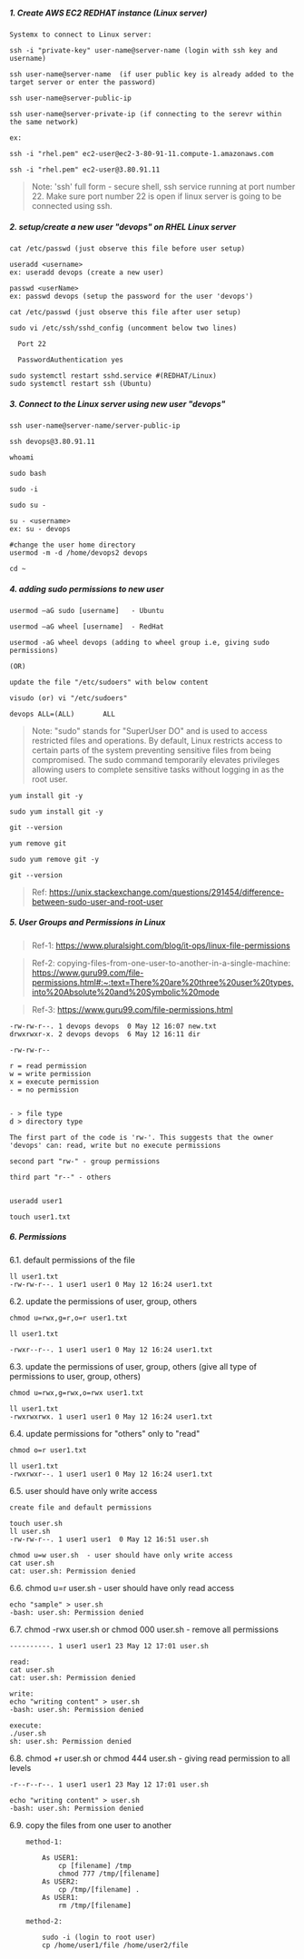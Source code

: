 ##### 1. Create AWS EC2 REDHAT instance (Linux server)

	Systemx to connect to Linux server:

	ssh -i "private-key" user-name@server-name (login with ssh key and username)

	ssh user-name@server-name  (if user public key is already added to the target server or enter the password)

	ssh user-name@server-public-ip

	ssh user-name@server-private-ip (if connecting to the serevr within the same network)

	ex: 

	ssh -i "rhel.pem" ec2-user@ec2-3-80-91-11.compute-1.amazonaws.com

	ssh -i "rhel.pem" ec2-user@3.80.91.11

> Note: 'ssh' full form - secure shell, ssh service running at port number 22. Make sure port number 22 is open if linux server is going to be connected using ssh.


##### 2. setup/create a new user "devops" on RHEL Linux server

    cat /etc/passwd (just observe this file before user setup)

    useradd <username>
    ex: useradd devops (create a new user)

    passwd <userName>
    ex: passwd devops (setup the password for the user 'devops')

    cat /etc/passwd (just observe this file after user setup)

    sudo vi /etc/ssh/sshd_config (uncomment below two lines)

      Port 22

      PasswordAuthentication yes

    sudo systemctl restart sshd.service #(REDHAT/Linux)
    sudo systemctl restart ssh (Ubuntu)

##### 3. Connect to the Linux server using new user "devops"

	ssh user-name@server-name/server-public-ip

	ssh devops@3.80.91.11

	whoami

	sudo bash

	sudo -i

	sudo su -

	su - <username>
	ex: su - devops

	#change the user home directory
	usermod -m -d /home/devops2 devops

	cd ~

##### 4. adding sudo permissions to new user

	usermod –aG sudo [username]   - Ubuntu

	usermod –aG wheel [username]  - RedHat

	usermod -aG wheel devops (adding to wheel group i.e, giving sudo permissions)

	(OR) 

	update the file "/etc/sudoers" with below content

	visudo (or) vi "/etc/sudoers"

	devops ALL=(ALL)       ALL

> Note: "sudo" stands for "SuperUser DO" and is used to access restricted files and operations. By default, Linux restricts access to certain parts of the system preventing sensitive files from being compromised. The sudo command temporarily elevates privileges allowing users to complete sensitive tasks without logging in as the root user.

	yum install git -y

	sudo yum install git -y

	git --version

	yum remove git

	sudo yum remove git -y

	git --version

> Ref: https://unix.stackexchange.com/questions/291454/difference-between-sudo-user-and-root-user

##### 5. User Groups and Permissions in Linux

> Ref-1: https://www.pluralsight.com/blog/it-ops/linux-file-permissions

> Ref-2: copying-files-from-one-user-to-another-in-a-single-machine: https://www.guru99.com/file-permissions.html#:~:text=There%20are%20three%20user%20types,into%20Absolute%20and%20Symbolic%20mode

> Ref-3: https://www.guru99.com/file-permissions.html

	-rw-rw-r--. 1 devops devops  0 May 12 16:07 new.txt
	drwxrwxr-x. 2 devops devops  6 May 12 16:11 dir

	-rw-rw-r--

	r = read permission
	w = write permission
	x = execute permission
	- = no permission


	- > file type
	d > directory type

	The first part of the code is 'rw-'. This suggests that the owner 'devops' can: read, write but no execute permissions

	second part "rw-" - group permissions

	third part "r--" - others


	useradd user1

	touch user1.txt

##### 6. Permissions

6.1. default permissions of the file

	ll user1.txt
	-rw-rw-r--. 1 user1 user1 0 May 12 16:24 user1.txt

6.2. update the permissions of user, group, others

	chmod u=rwx,g=r,o=r user1.txt

	ll user1.txt
	
	-rwxr--r--. 1 user1 user1 0 May 12 16:24 user1.txt

6.3. update the permissions of user, group, others (give all type of permissions to user, group, others)

	chmod u=rwx,g=rwx,o=rwx user1.txt

	ll user1.txt
	-rwxrwxrwx. 1 user1 user1 0 May 12 16:24 user1.txt

6.4. update permissions for "others" only to "read"

	chmod o=r user1.txt

	ll user1.txt
	-rwxrwxr--. 1 user1 user1 0 May 12 16:24 user1.txt

6.5. user should have only write access

	create file and default permissions
	
	touch user.sh
	ll user.sh
	-rw-rw-r--. 1 user1 user1  0 May 12 16:51 user.sh

	chmod u=w user.sh  - user should have only write access
	cat user.sh
	cat: user.sh: Permission denied

6.6. chmod u=r user.sh  - user should have only read access

	echo "sample" > user.sh
	-bash: user.sh: Permission denied

6.7. chmod -rwx user.sh or chmod 000 user.sh - remove all permissions

	----------. 1 user1 user1 23 May 12 17:01 user.sh

	read:
	cat user.sh
	cat: user.sh: Permission denied

	write:
	echo "writing content" > user.sh
	-bash: user.sh: Permission denied

	execute:
	./user.sh
	sh: user.sh: Permission denied

6.8. chmod +r user.sh or chmod 444 user.sh - giving read permission to all levels

	-r--r--r--. 1 user1 user1 23 May 12 17:01 user.sh

	echo "writing content" > user.sh
	-bash: user.sh: Permission denied

6.9. copy the files from one user to another

		method-1:

			As USER1:
				cp [filename] /tmp
				chmod 777 /tmp/[filename]
			As USER2:
				cp /tmp/[filename] .
			As USER1:
				rm /tmp/[filename]

		method-2:

			sudo -i (login to root user)
			cp /home/user1/file /home/user2/file


